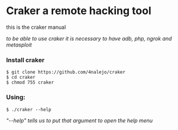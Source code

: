 # Craker a remote hacking tool

this is the craker manual


*to be able to use craker it is necessary to have adb, php, ngrok and metasploit*



### Install craker
```
$ git clone https://github.com/4nalejo/craker
$ cd craker
$ chmod 755 craker
```
### Using:
```
$ ./craker --help
```
*"--help" tells us to put that argument to open the help menu*
